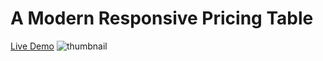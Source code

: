 # A Modern Responsive Pricing Table
[Live Demo](https://templatebazar.github.io/modern-pricing-table/)
![thumbnail](https://i.ibb.co/hs071GB/Artboard-1.png)
